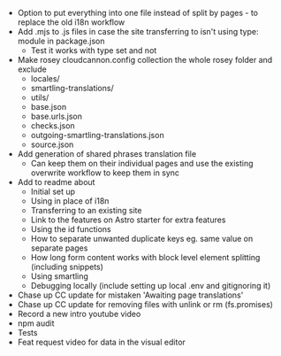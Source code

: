 - Option to put everything into one file instead of split by pages - to replace the old i18n workflow
- Add .mjs to .js files in case the site transferring to isn't using type: module in package.json
  - Test it works with type set and not
- Make rosey cloudcannon.config collection the whole rosey folder and exclude 
  - locales/
  - smartling-translations/
  - utils/
  - base.json
  - base.urls.json
  - checks.json
  - outgoing-smartling-translations.json
  - source.json
- Add generation of shared phrases translation file
  - Can keep them on their individual pages and use the existing overwrite workflow to keep them in sync
- Add to readme about
  - Initial set up
  - Using in place of i18n
  - Transferring to an existing site
  - Link to the features on Astro starter for extra features
  - Using the id functions
  - How to separate unwanted duplicate keys eg. same value on separate pages
  - How long form content works with block level element splitting (including snippets)
  - Using smartling
  - Debugging locally (include setting up local .env and gitignoring it)
- Chase up CC update for mistaken 'Awaiting page translations'
- Chase up CC update for removing files with unlink or rm (fs.promises)
- Record a new intro youtube video
- npm audit
- Tests
- Feat request video for data in the visual editor